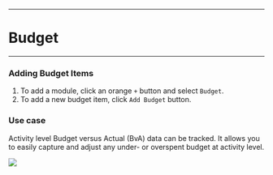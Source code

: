 ****
# Budget 
---

### Adding Budget Items
1. To add a module, click an orange `+` button and select `Budget`. 
2. To add a new budget item, click `Add Budget` button.

### Use case
Activity level Budget versus Actual \(BvA\) data can be tracked. It allows you to easily capture and adjust any under- or overspent budget at activity level.

![](https://lh3.googleusercontent.com/c-ftKOET4ky9QMljq95P5yIAWfGJlALdRfeJmXMJRNuaWhUrlwTx1bRI13fj3XXmTQMztLZeflM2E9hLATXZKhYqrmynmi3LbMRkHXT7z1l6lUvLoaZTTHx7b-AA2LffDFmTXk0F)

